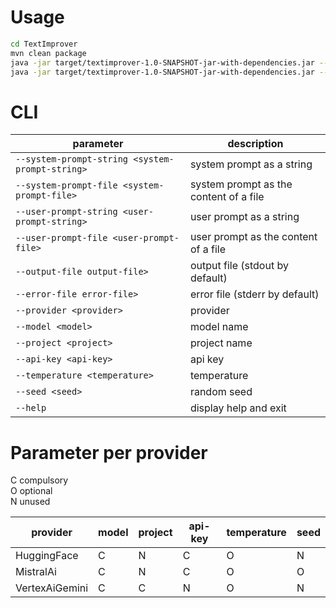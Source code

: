 # Usage
```bash
cd TextImprover
mvn clean package
java -jar target/textimprover-1.0-SNAPSHOT-jar-with-dependencies.jar --user-prompt-string "Hello!" --system-prompt-string "You are a humorist. You always answer with jokes." --model "mistralai/Mistral-7B-Instruct-v0.3" --api-key $HUGGINGFACEHUB_API_TOKEN --provider HuggingFace
java -jar target/textimprover-1.0-SNAPSHOT-jar-with-dependencies.jar --user-prompt-string "Hello!" --system-prompt-string "You are a humorist. You always answer with jokes." --model "mistral-small" --api-key $MISTRALAI_API_TOKEN --provider MistralAi
```

# CLI
| parameter                                       | description                            |
| ----------------------------------------------- | -------------------------------------- |
| `--system-prompt-string <system-prompt-string>` | system prompt as a string              |
| `--system-prompt-file <system-prompt-file>`     | system prompt as the content of a file |
| `--user-prompt-string <user-prompt-string>`     | user prompt as a string                |
| `--user-prompt-file <user-prompt-file>`         | user prompt as the content of a file   |
| `--output-file output-file>`                    | output file (stdout by default)        |
| `--error-file error-file>`                      | error file (stderr by default)         |
| `--provider <provider>`                         | provider                               |
| `--model <model>`                               | model name                             |
| `--project <project>`                           | project name                           |
| `--api-key <api-key>`                           | api key                                |
| `--temperature <temperature>`                   | temperature                            |
| `--seed <seed>`                                 | random seed                            |
| `--help`                                        | display help and exit                  |

# Parameter per provider
C compulsory  
O optional  
N unused

| provider       | model | project | api-key | temperature | seed |
| -------------- | ----- | ------- | ------- | ----------- | ---- |
| HuggingFace    | C     | N       | C       | O           | N    |
| MistralAi      | C     | N       | C       | O           | O    |
| VertexAiGemini | C     | C       | N       | O           | N    |
